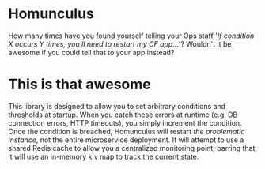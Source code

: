 # Homunculus

How many times have you found yourself telling your Ops staff '_If condition X occurs Y times, you'll need to restart my CF app..._'?  Wouldn't it be awesome if you could tell that to your app instead?  

# This is that awesome
This library is designed to allow you to set arbitrary conditions and thresholds at startup.  When you catch these errors at runtime (e.g. DB connection errors, HTTP timeouts), you simply increment the condition.  Once the condition is breached, Homunculus will restart _the problematic instance_, not the entire microservice deployment.  It will attempt to use a shared Redis cache to allow you a centralized monitoring point; barring that, it will use an in-memory k:v map to track the current state.